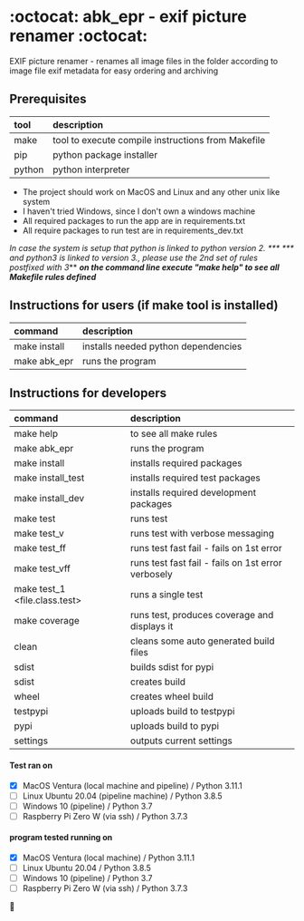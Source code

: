 # :octocat: abk_epr - exif picture renamer :octocat:

EXIF picture renamer - renames all image files in the folder according to image file exif metadata for easy ordering and archiving

## Prerequisites

| tool   | description                                        |
| :----- | :------------------------------------------------- |
| make   | tool to execute compile instructions from Makefile |
| pip    | python package installer                           |
| python | python interpreter                                 |

- The project should work on MacOS and Linux and any other unix like system
- I haven't tried Windows, since I don't own a windows machine
- All required packages to run the app are in requirements.txt
- All require packages to run test are in requirements_dev.txt

***In case the system is setup that python is linked to python version 2.* ***
*** and python3 is linked to version 3.*, please use the 2nd set of rules postfixed with 3***
***on the command line execute "make help" to see all Makefile rules defined***

## Instructions for users (if make tool is installed)

| command      | description                         |
| :----------- | :---------------------------------- |
| make install | installs needed python dependencies |
| make abk_epr | runs the program                    |


## Instructions for developers

| command                       | description                                        |
| :---------------------------- | :------------------------------------------------- |
| make help                     | to see all make rules                              |
| make abk_epr                  | runs the program                                   |
| make install                  | installs required packages                         |
| make install_test             | installs required test packages                    |
| make install_dev              | installs required development packages             |
| make test                     | runs test                                          |
| make test_v                   | runs test with verbose messaging                   |
| make test_ff                  | runs test fast fail - fails on 1st error           |
| make test_vff                 | runs test fast fail - fails on 1st error verbosely |
| make test_1 <file.class.test> | runs a single test                                 |
| make coverage                 | runs test, produces coverage and displays it       |
| clean                         | cleans some auto generated build files             |
| sdist                         | builds sdist for pypi                              |
| sdist                         | creates build                                      |
| wheel                         | creates wheel build                                |
| testpypi                      | uploads build to testpypi                          |
| pypi                          | uploads build to pypi                              |
| settings                      | outputs current settings                           |

#### Test ran on

- [x] MacOS Ventura (local machine and pipeline) / Python 3.11.1
- [ ] Linux Ubuntu 20.04 (pipeline machine) / Python 3.8.5
- [ ] Windows 10 (pipeline) / Python 3.7
- [ ] Raspberry Pi Zero W (via ssh) / Python 3.7.3

#### program tested running on

- [x] MacOS Ventura (local machine) / Python 3.11.1
- [ ] Linux Ubuntu 20.04  / Python 3.8.5
- [ ] Windows 10 (pipeline) / Python 3.7
- [ ] Raspberry Pi Zero W (via ssh) / Python 3.7.3

<!-- ## Screenshot of functioning app -->
<!-- ![The screenshot](docs/running_app.jpg?raw=true "running app") -->

:checkered_flag:
